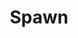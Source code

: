 ---
title: Spawn
issue: 12A
issue_nr: 12
full_title: "Flashback, Part 1"
subtitle: ""
story_arc: Flashback
crossover: ""
variant: A
publisher: Image Comics
creators: 
  - Frank Miller
  - Todd McFarlane
release_date: Jul 1993
release_year: 1993
genre:
  - Action
  - Adventure
  - Crime
  - Fantasy
  - Horror
  - Science Fiction
  - Super-Heroes
  - Thriller
format: Comic
pages: 32
signed_by: ""
price: 1.95
---